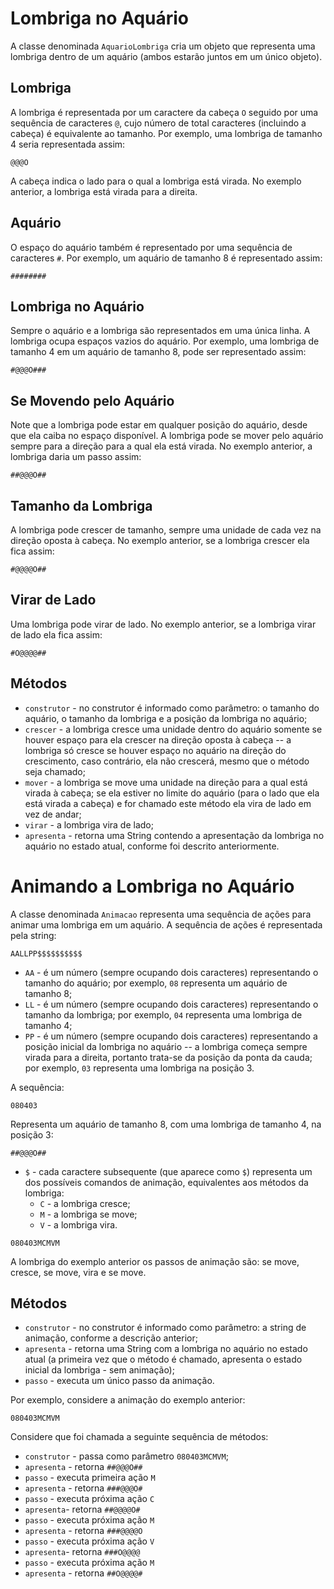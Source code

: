 # Lombriga no Aquário

A classe denominada `AquarioLombriga` cria um objeto que representa uma lombriga dentro de um aquário (ambos estarão juntos em um único objeto).

## Lombriga

A lombriga é representada por um caractere da cabeça `O` seguido por uma sequência de caracteres `@`, cujo número de total caracteres (incluindo a cabeça) é equivalente ao tamanho. Por exemplo, uma lombriga de tamanho 4 seria representada assim:

~~~
@@@O
~~~

A cabeça indica o lado para o qual a lombriga está virada. No exemplo anterior, a lombriga está virada para a direita.

## Aquário

O espaço do aquário também é representado por uma sequência de caracteres `#`. Por exemplo, um aquário de tamanho 8 é representado assim:

~~~
########
~~~

## Lombriga no Aquário

Sempre o aquário e a lombriga são representados em uma única linha. A lombriga ocupa espaços vazios do aquário. Por exemplo, uma lombriga de tamanho 4 em um aquário de tamanho 8, pode ser representado assim:

~~~
#@@@O###
~~~

## Se Movendo pelo Aquário

Note que a lombriga pode estar em qualquer posição do aquário, desde que ela caiba no espaço disponível.
A lombriga pode se mover pelo aquário sempre para a direção para a qual ela está virada. No exemplo anterior, a lombriga daria um passo assim:

~~~
##@@@O##
~~~

## Tamanho da Lombriga

A lombriga pode crescer de tamanho, sempre uma unidade de cada vez na direção oposta à cabeça. No exemplo anterior, se a lombriga crescer ela fica assim:

~~~
#@@@@O##
~~~

## Virar de Lado

Uma lombriga pode virar de lado. No exemplo anterior, se a lombriga virar de lado ela fica assim:

~~~
#O@@@@##
~~~

## Métodos

* `construtor` - no construtor é informado como parâmetro: o tamanho do aquário, o tamanho da lombriga e a posição da lombriga no aquário;
* `crescer` - a lombriga cresce uma unidade dentro do aquário somente se houver espaço para ela crescer na direção oposta à cabeça -- a lombriga só cresce se houver espaço no aquário na direção do crescimento, caso contrário, ela não crescerá, mesmo que o método seja chamado;
* `mover` - a lombriga se move uma unidade na direção para a qual está virada à cabeça; se ela estiver no limite do aquário (para o lado que ela está virada a cabeça) e for chamado este método ela vira de lado em vez de andar;
* `virar` - a lombriga vira de lado;
* `apresenta` - retorna uma String contendo a apresentação da lombriga no aquário no estado atual, conforme foi descrito anteriormente.


# Animando a Lombriga no Aquário

A classe denominada `Animacao` representa uma sequência de ações para animar uma lombriga em um aquário. A sequência de ações é representada pela string:

~~~
AALLPP$$$$$$$$$$
~~~

* `AA` - é um número (sempre ocupando dois caracteres) representando o tamanho do aquário; por exemplo, `08` representa um aquário de tamanho 8;
* `LL` - é um número (sempre ocupando dois caracteres) representando o tamanho da lombriga; por exemplo, `04` representa uma lombriga de tamanho 4;
* `PP` - é um número (sempre ocupando dois caracteres) representando a posição inicial da lombriga no aquário -- a lombriga começa sempre virada para a direita, portanto trata-se da posição da ponta da cauda; por exemplo, `03` representa uma lombriga na posição 3.

A sequência:

~~~
080403
~~~

Representa um aquário de tamanho 8, com uma lombriga de tamanho 4, na posição 3:

~~~
##@@@O##
~~~

* `$` - cada caractere subsequente (que aparece como `$`) representa um dos possíveis comandos de animação, equivalentes aos métodos da lombriga:
  * `C` - a lombriga cresce;
  * `M` - a lombriga se move;
  * `V` - a lombriga vira.

~~~
080403MCMVM
~~~

A lombriga do exemplo anterior os passos de animação são: se move, cresce, se move, vira e se move.

## Métodos

* `construtor` - no construtor é informado como parâmetro: a string de animação, conforme a descrição anterior;
* `apresenta` - retorna uma String com a lombriga no aquário no estado atual (a primeira vez que o método é chamado, apresenta o estado inicial da lombriga - sem animação);
* `passo` - executa um único passo da animação.

Por exemplo, considere a animação do exemplo anterior:
~~~
080403MCMVM
~~~

Considere que foi chamada a seguinte sequência de métodos:
* `construtor` - passa como parâmetro `080403MCMVM`;
* `apresenta` - retorna `##@@@O##`
* `passo` - executa primeira ação `M`
* `apresenta` -  retorna `###@@@O#`
* `passo` - executa próxima ação `C`
* `apresenta`- retorna `##@@@@O#`
* `passo` - executa próxima ação `M`
* `apresenta` - retorna `###@@@@O`
* `passo` - executa próxima ação `V`
* `apresenta`- retorna `###O@@@@`
* `passo` - executa próxima ação `M`
* `apresenta` - retorna `##O@@@@#`
